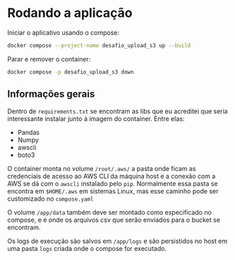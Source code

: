 # Rodando a aplicação

Iniciar o aplicativo usando o compose:

```bash
docker compose --project-name desafio_upload_s3 up --build
```

Parar e remover o container:

```bash
docker compose -p desafio_upload_s3 down
```

## Informações gerais

Dentro de `requirements.txt` se encontram as libs que eu acreditei que seria interessante instalar junto à imagem do container. Entre elas:

- Pandas
- Numpy
- awscli
- boto3

O container monta no volume `/root/.aws/` a pasta onde ficam as credenciais de acesso ao AWS CLI da máquina host e a conexão com a AWS se dá com o `awscli` instalado pelo `pip`. Normalmente essa pasta se encontra em `$HOME/.aws` em sistemas Linux, mas esse caminho pode ser customizado no `compose.yaml`

O volume `/app/data` também deve ser montado como especificado no compose, e é onde os arquivos csv que serão enviados para o bucket se encontram.

Os logs de execução são salvos em `/app/logs` e são persistidos no host em uma pasta `logs` criada onde o compose for executado.
